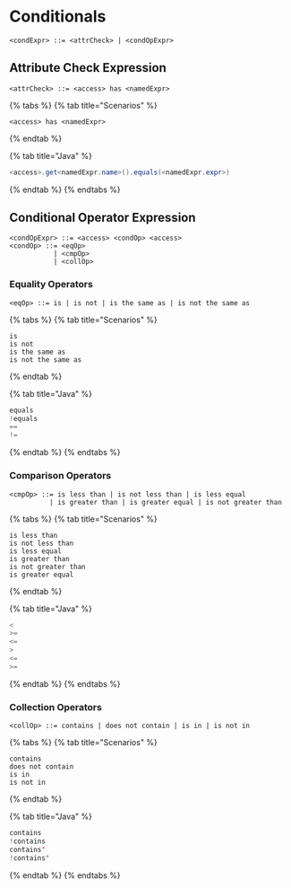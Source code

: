 # Conditionals

```markup
<condExpr> ::= <attrCheck> | <condOpExpr>
```

## Attribute Check Expression

```markup
<attrCheck> ::= <access> has <namedExpr>
```

{% tabs %}
{% tab title="Scenarios" %}
```markup
<access> has <namedExpr>
```
{% endtab %}

{% tab title="Java" %}
```java
<access>.get<namedExpr.name>().equals(<namedExpr.expr>)
```
{% endtab %}
{% endtabs %}

## Conditional Operator Expression

```markup
<condOpExpr> ::= <access> <condOp> <access>
<condOp> ::= <eqOp>
           | <cmpOp>
           | <collOp> 
```

### Equality Operators

```markup
<eqOp> ::= is | is not | is the same as | is not the same as
```

{% tabs %}
{% tab title="Scenarios" %}
```markup
is
is not
is the same as
is not the same as
```
{% endtab %}

{% tab title="Java" %}
```java
equals
!equals
==
!=
```
{% endtab %}
{% endtabs %}

### Comparison Operators

```markup
<cmpOp> ::= is less than | is not less than | is less equal
          | is greater than | is greater equal | is not greater than
```

{% tabs %}
{% tab title="Scenarios" %}
```markup
is less than
is not less than
is less equal
is greater than
is not greater than
is greater equal
```
{% endtab %}

{% tab title="Java" %}
```java
<
>=
<=
>
<=
>=
```
{% endtab %}
{% endtabs %}

### Collection Operators

```markup
<collOp> ::= contains | does not contain | is in | is not in
```

{% tabs %}
{% tab title="Scenarios" %}
```markup
contains
does not contain
is in
is not in
```
{% endtab %}

{% tab title="Java" %}
```java
contains
!contains
contains'
!contains'
```
{% endtab %}
{% endtabs %}



